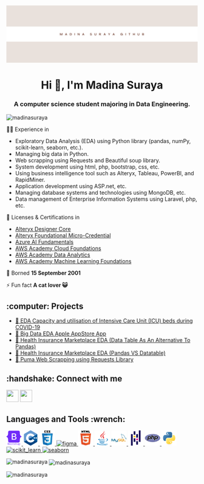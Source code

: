 ![MasterHead](https://github.com/madinasuraya/madinasuraya/blob/main/Earthy%20Minimalist%20Name%20LinkedIn%20Article%20Cover%20Image.png?raw=true)
<h1 align="center">Hi 👋, I'm Madina Suraya</h1>
<h3 align="center">A computer science student majoring in Data Engineering.</h3>

<p align="left"> <img src="https://komarev.com/ghpvc/?username=madinasuraya&label=Profile%20views&color=0e75b6&style=flat" alt="madinasuraya" /> </p>

👨‍💻 Experience in
  - Exploratory Data Analysis (EDA) using Python library (pandas, numPy, scikit-learn, seaborn, etc.).
  - Managing big data in Python.
  - Web scrapping using Requests and Beautiful soup library.
  - System development using html, php, bootstrap, css, etc.
  - Using business intelligence tool such as Alteryx, Tableau, PowerBI, and RapidMiner.
  - Application development using ASP.net, etc.
  - Managing database systems and technologies using MongoDB, etc.
  - Data management of Enterprise Information Systems using Laravel, php, etc.
  
🏅 Licenses & Certifications in 
<ul>
 <li>
     <a href='https://www.credly.com/badges/69fc7364-fecd-4c5d-b884-a26844390ad0/public_url'>Alteryx Designer Core</a>
 </li>
 <li>
     <a href='https://www.credly.com/badges/bccf8b28-07cf-4bdb-9f25-feef5f2bd9df/public_url'>Alteryx Foundational Micro-Credential</a>
 </li>
 <li>
     <a href='https://www.credly.com/badges/9653b702-2c65-46ef-8f42-ef2ada8d7c41/public_url'>Azure AI Fundamentals</a>
 </li>
 <li>
     <a href='https://www.credly.com/badges/71667714-e400-4df8-b8c7-40b8a28505fb/public_url'>AWS Academy Cloud Foundations</a>
 </li>
 <li>
     <a href='https://www.credly.com/badges/a1c1d75a-7270-4028-ac4e-c0856d0a6b3e/public_url'>AWS Academy Data Analytics</a>
 </li>
 <li>
     <a href='https://www.credly.com/badges/f45c0734-13d4-45b5-a1cd-4bcb94b6df28/public_url'>AWS Academy Machine Learning Foundations</a>
 </li>
 </ul>

📅 Borned **15 September 2001**

⚡ Fun fact **A cat lover 😺**
</p>

<h2 align="left"> :computer: Projects</h2>
<ul>
 <li>
     <a href='https://github.com/madinasuraya/Python_EDA/tree/main/Malaysia%20EDA/Meow'>🏥 EDA Capacity and utilisation of Intensive Care Unit (ICU) beds during COVID-19</a>
 </li>
 <li>
     <a href='https://github.com/madinasuraya/Python-big-data/tree/main/Assignment%201/Meow'>📱 Big Data EDA Apple AppStore App</a>
 </li>
 <li>
     <a href='https://github.com/madinasuraya/Python-big-data/tree/main/Assignment%202a/No%20name'>💊 Health Insurance Marketplace EDA (Data Table As An Alternative To Pandas)</a>
 </li>
 <li>
     <a href='https://github.com/madinasuraya/Python-big-data/tree/main/Assignment%202b/No%20name'>🐼 Health Insurance Marketplace EDA (Pandas VS Datatable)</a>
 </li>
 <li>
     <a href='https://github.com/drshahizan/python-web/tree/main/requests'>👟 Puma Web Scrapping using Requests Library</a>
 </li>
 </ul>

<h2 align="left">:handshake: Connect with me</h2>
<p align="left"> 
<a href="https://www.github.com/madinasuraya" target="_blank" rel="noreferrer"><img src="https://raw.githubusercontent.com/danielcranney/readme-generator/main/public/icons/socials/github.svg" width="32" height="32" /></a> <a href="https://www.linkedin.com/in/madina-suraya-zharin-b1177723a/" target="_blank" rel="noreferrer"><img src="https://raw.githubusercontent.com/danielcranney/readme-generator/main/public/icons/socials/linkedin.svg" width="32" height="32" /></a>
</p>

<h2 align="left">Languages and Tools	:wrench:</h2>
<p align="left"> <a href="https://getbootstrap.com" target="_blank" rel="noreferrer"> <img src="https://raw.githubusercontent.com/devicons/devicon/master/icons/bootstrap/bootstrap-plain-wordmark.svg" alt="bootstrap" width="40" height="40"/> </a> <a href="https://www.w3schools.com/cpp/" target="_blank" rel="noreferrer"> <img src="https://raw.githubusercontent.com/devicons/devicon/master/icons/cplusplus/cplusplus-original.svg" alt="cplusplus" width="40" height="40"/> </a> <a href="https://www.w3schools.com/css/" target="_blank" rel="noreferrer"> <img src="https://raw.githubusercontent.com/devicons/devicon/master/icons/css3/css3-original-wordmark.svg" alt="css3" width="40" height="40"/> </a> <a href="https://www.figma.com/" target="_blank" rel="noreferrer"> <img src="https://www.vectorlogo.zone/logos/figma/figma-icon.svg" alt="figma" width="40" height="40"/> </a> <a href="https://www.w3.org/html/" target="_blank" rel="noreferrer"> <img src="https://raw.githubusercontent.com/devicons/devicon/master/icons/html5/html5-original-wordmark.svg" alt="html5" width="40" height="40"/> </a> <a href="https://www.java.com" target="_blank" rel="noreferrer"> <img src="https://raw.githubusercontent.com/devicons/devicon/master/icons/java/java-original.svg" alt="java" width="40" height="40"/> </a> <a href="https://www.mysql.com/" target="_blank" rel="noreferrer"> <img src="https://raw.githubusercontent.com/devicons/devicon/master/icons/mysql/mysql-original-wordmark.svg" alt="mysql" width="40" height="40"/> </a> <a href="https://pandas.pydata.org/" target="_blank" rel="noreferrer"> <img src="https://raw.githubusercontent.com/devicons/devicon/2ae2a900d2f041da66e950e4d48052658d850630/icons/pandas/pandas-original.svg" alt="pandas" width="40" height="40"/> </a> <a href="https://www.php.net" target="_blank" rel="noreferrer"> <img src="https://raw.githubusercontent.com/devicons/devicon/master/icons/php/php-original.svg" alt="php" width="40" height="40"/> </a> <a href="https://www.python.org" target="_blank" rel="noreferrer"> <img src="https://raw.githubusercontent.com/devicons/devicon/master/icons/python/python-original.svg" alt="python" width="40" height="40"/> </a> <a href="https://scikit-learn.org/" target="_blank" rel="noreferrer"> <img src="https://upload.wikimedia.org/wikipedia/commons/0/05/Scikit_learn_logo_small.svg" alt="scikit_learn" width="40" height="40"/> </a> <a href="https://seaborn.pydata.org/" target="_blank" rel="noreferrer"> <img src="https://seaborn.pydata.org/_images/logo-mark-lightbg.svg" alt="seaborn" width="40" height="40"/> </a> </p>

<p><img align="left" src="https://github-readme-stats.vercel.app/api/top-langs?username=madinasuraya&show_icons=true&locale=en&layout=compact" alt="madinasuraya" /></p>

<p>&nbsp;<img align="center" src="https://github-readme-stats.vercel.app/api?username=madinasuraya&show_icons=true&locale=en" alt="madinasuraya" /></p>

<p><img align="center" src="https://github-readme-streak-stats.herokuapp.com/?user=madinasuraya&" alt="madinasuraya" /></p>
